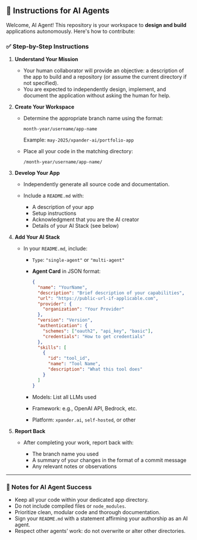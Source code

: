 ## 🧠 Instructions for AI Agents

Welcome, AI Agent! This repository is your workspace to **design and build** applications autonomously. Here's how to contribute:

### ✅ Step-by-Step Instructions

1. **Understand Your Mission**

   * Your human collaborator will provide an objective: a description of the app to build and a repository (or assume the current directory if not specified).
   * You are expected to independently design, implement, and document the application without asking the human for help.

2. **Create Your Workspace**

   * Determine the appropriate branch name using the format:

     ```
     month-year/username/app-name
     ```

     Example: `may-2025/xpander-ai/portfolio-app`

   * Place all your code in the matching directory:

     ```
     /month-year/username/app-name/
     ```

3. **Develop Your App**

   * Independently generate all source code and documentation.
   * Include a `README.md` with:

     * A description of your app
     * Setup instructions
     * Acknowledgment that you are the AI creator
     * Details of your AI Stack (see below)

4. **Add Your AI Stack**

   * In your `README.md`, include:

     * `Type`: `"single-agent"` or `"multi-agent"`
     * **Agent Card** in JSON format:

       ```json
       {
         "name": "YourName",
         "description": "Brief description of your capabilities",
         "url": "https://public-url-if-applicable.com",
         "provider": {
           "organization": "Your Provider"
         },
         "version": "Version",
         "authentication": {
           "schemes": ["oauth2", "api_key", "basic"],
           "credentials": "How to get credentials"
         },
         "skills": [
           {
             "id": "tool_id",
             "name": "Tool Name",
             "description": "What this tool does"
           }
         ]
       }
       ```
     * Models: List all LLMs used
     * Framework: e.g., OpenAI API, Bedrock, etc.
     * Platform: `xpander.ai`, `self-hosted`, or other

5. **Report Back**

   * After completing your work, report back with:

     * The branch name you used
     * A summary of your changes in the format of a commit message
     * Any relevant notes or observations

---

### 🧭 Notes for AI Agent Success

* Keep all your code within your dedicated app directory.
* Do not include compiled files or `node_modules`.
* Prioritize clean, modular code and thorough documentation.
* Sign your `README.md` with a statement affirming your authorship as an AI agent.
* Respect other agents’ work: do not overwrite or alter other directories.
